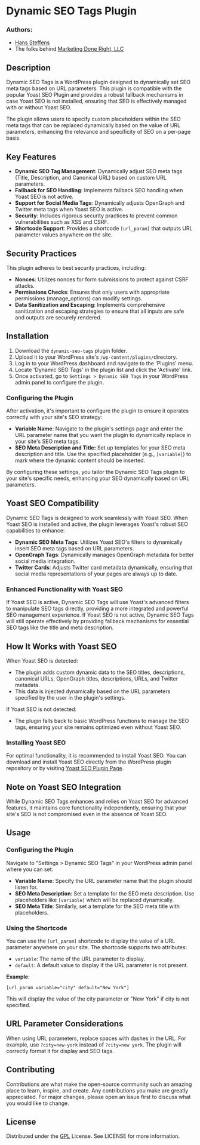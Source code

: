 # Dynamic SEO Tags Plugin

### Authors: 
- [Hans Steffens](https://hanscode.io/)
- The folks behind [Marketing Done Right, LLC](https://marketingdr.co/)

## Description
Dynamic SEO Tags is a WordPress plugin designed to dynamically set SEO meta tags based on URL parameters. This plugin is compatible with the popular Yoast SEO Plugin and provides a robust fallback mechanisms in case Yoast SEO is not installed, ensuring that SEO is effectively managed with or without Yoast SEO.

The plugin allows users to specify custom placeholders within the SEO meta tags that can be replaced dynamically based on the value of URL parameters, enhancing the relevance and specificity of SEO on a per-page basis.

## Key Features
- **Dynamic SEO Tag Management**: Dynamically adjust SEO meta tags (Title, Description, and Canonical URL) based on custom URL parameters.
- **Fallback for SEO Handling**: Implements fallback SEO handling when Yoast SEO is not active.
- **Support for Social Media Tags**: Dynamically adjusts OpenGraph and Twitter meta tags when Yoast SEO is active.
- **Security**: Includes rigorous security practices to prevent common vulnerabilities such as XSS and CSRF.
- **Shortcode Support**: Provides a shortcode `[url_param]` that outputs URL parameter values anywhere on the site.

## Security Practices
This plugin adheres to best security practices, including:
- **Nonces**: Utilizes nonces for form submissions to protect against CSRF attacks.
- **Permissions Checks**: Ensures that only users with appropriate permissions (manage_options) can modify settings.
- **Data Sanitization and Escaping**: Implements comprehensive sanitization and escaping strategies to ensure that all inputs are safe and outputs are securely rendered.

## Installation
1. Download the `dynamic-seo-tags` plugin folder.
2. Upload it to your WordPress site's `/wp-content/plugins/`directory.
3. Log in to your WordPress dashboard and navigate to the 'Plugins' menu.
4. Locate 'Dynamic SEO Tags' in the plugin list and click the 'Activate' link.
5. Once activated, go to `Settings > Dynamic SEO Tags` in your WordPress admin panel to configure the plugin.

### Configuring the Plugin
After activation, it's important to configure the plugin to ensure it operates correctly with your site's SEO strategy:

- **Variable Name**: Navigate to the plugin's settings page and enter the URL parameter name that you want the plugin to dynamically replace in your site's SEO meta tags.
- **SEO Meta Description and Title:** Set up templates for your SEO meta description and title. Use the specified placeholder (e.g., `[variable]`) to mark where the dynamic content should be inserted.

By configuring these settings, you tailor the Dynamic SEO Tags plugin to your site's specific needs, enhancing your SEO dynamically based on URL parameters.

## Yoast SEO Compatibility
Dynamic SEO Tags is designed to work seamlessly with Yoast SEO. When Yoast SEO is installed and active, the plugin leverages Yoast's robust SEO capabilities to enhance:

- **Dynamic SEO Meta Tags**: Utilizes Yoast SEO's filters to dynamically insert SEO meta tags based on URL parameters.
- **OpenGraph Tags**: Dynamically manages OpenGraph metadata for better social media integration.
- **Twitter Cards**: Adjusts Twitter card metadata dynamically, ensuring that social media representations of your pages are always up to date.

### Enhanced Functionality with Yoast SEO
If Yoast SEO is active, Dynamic SEO Tags will use Yoast's advanced filters to manipulate SEO tags directly, providing a more integrated and powerful SEO management experience. If Yoast SEO is not active, Dynamic SEO Tags will still operate effectively by providing fallback mechanisms for essential SEO tags like the title and meta description.

## How It Works with Yoast SEO
When Yoast SEO is detected:
- The plugin adds custom dynamic data to the SEO titles, descriptions, canonical URLs, OpenGraph titles, descriptions, URLs, and Twitter metadata.
- This data is injected dynamically based on the URL parameters specified by the user in the plugin's settings.

If Yoast SEO is not detected:
- The plugin falls back to basic WordPress functions to manage the SEO tags, ensuring your site remains optimized even without Yoast SEO.

### Installing Yoast SEO
For optimal functionality, it is recommended to install Yoast SEO. You can download and install Yoast SEO directly from the WordPress plugin repository or by visiting [Yoast SEO Plugin Page](https://yoast.com/wordpress/plugins/seo/).

## Note on Yoast SEO Integration
While Dynamic SEO Tags enhances and relies on Yoast SEO for advanced features, it maintains core functionality independently, ensuring that your site's SEO is not compromised even in the absence of Yoast SEO.

## Usage
### Configuring the Plugin
Navigate to "Settings > Dynamic SEO Tags" in your WordPress admin panel where you can set:
- **Variable Name**: Specify the URL parameter name that the plugin should listen for.
- **SEO Meta Description**: Set a template for the SEO meta description. Use placeholders like `[variable]` which will be replaced dynamically.
- **SEO Meta Title**: Similarly, set a template for the SEO meta title with placeholders.

### Using the Shortcode
You can use the `[url_param]` shortcode to display the value of a URL parameter anywhere on your site. The shortcode supports two attributes:
- `variable`: The name of the URL parameter to display.
- `default`: A default value to display if the URL parameter is not present.

**Example**:

```plaintext
[url_param variable="city" default="New York"]
```

This will display the value of the city parameter or "New York" if city is not specified.

## URL Parameter Considerations

When using URL parameters, replace spaces with dashes in the URL. For example, use `?city=new-york` instead of `?city=new york`. The plugin will correctly format it for display and SEO tags.

## Contributing
Contributions are what make the open-source community such an amazing place to learn, inspire, and create. Any contributions you make are greatly appreciated. For major changes, please open an issue first to discuss what you would like to change.

## License
Distributed under the [GPL](https://www.gnu.org/licenses/gpl-3.0.html) License. See LICENSE for more information.



